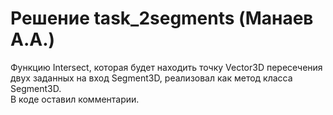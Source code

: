 # Решение task_2segments (Манаев А.А.)

Функцию Intersect, которая будет находить точку Vector3D пересечения двух заданных на вход Segment3D, реализовал как метод класса Segment3D.  
В коде оставил комментарии.
